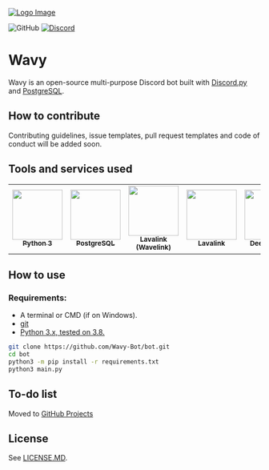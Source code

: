[![Logo Image](https://cdn.wavybot.com/wavy_logo.png)](https://wavybot.com)

![GitHub](https://img.shields.io/github/license/Wavy-Bot/bot?color=%23ED4245&logo=apache&logoColor=white&style=for-the-badge)
[![Discord](https://img.shields.io/discord/710436465938530307?color=%235865F2&label=Discord&logo=discord&logoColor=white&style=for-the-badge)](https://discord.wavybot.com)


# Wavy

Wavy is an open-source multi-purpose Discord bot built with [Discord.py](https://discordpy.readthedocs.io/en/latest/) and [PostgreSQL](https://www.postgresql.org/).

## How to contribute

Contributing guidelines, issue templates, pull request templates and code of conduct will be added soon.

## Tools and services used

<table>
  <tr>
    <td align="center"><a href="https://www.python.org/"><img src="https://upload.wikimedia.org/wikipedia/commons/thumb/c/c3/Python-logo-notext.svg/768px-Python-logo-notext.svg.png" width="100px;" alt=""/><br /><sub><b>Python 3</b></sub></a><br /></td>
    <td align="center"><a href="https://www.postgresql.org/"><img src="https://upload.wikimedia.org/wikipedia/commons/thumb/2/29/Postgresql_elephant.svg/1200px-Postgresql_elephant.svg.png" width="100px;" alt=""/><br /><sub><b>PostgreSQL</b></sub></a><br /></td>
    <td align="center"><a href="https://github.com/freyacodes/Lavalink"><img src="https://serux.pro/9e83af1581.png" width="100px;" alt=""/><br /><sub><b>Lavalink (Wavelink)</b></sub></a><br /></td>
    <td align="center"><a href="https://www.jetbrains.com/pycharm/"><img src="https://i2.wp.com/clay-atlas.com/wp-content/uploads/2019/10/PyCharm_Logo.svg_.png?resize=1024%2C1024&ssl=1" width="100px;" alt=""/><br /><sub><b>Lavalink</b></sub></a><br /></td>
    <td align="center"><a href="https://deepsource.io/"><img src="https://static.crozdesk.com/web_app_library/providers/logos/000/011/711/original/deepsource-1608196869-logo.png?1608196869" width="100px;" alt=""/><br /><sub><b>Deepsource</b></sub></a><br /></td>
    <td align="center"><a href="https://some-random-api.ml/"><img src="https://i.ibb.co/Gnc2djX/logo.png" width="100px;" alt=""/><br /><sub><b>Some Random API</b></sub></a><br /></td>
  </tr>
</table>

## How to use
### Requirements:
- A terminal or CMD (if on Windows).
- [git](https://git-scm.com/downloads)
- [Python 3.x, tested on 3.8.](https://www.python.org/downloads/)

```bash
git clone https://github.com/Wavy-Bot/bot.git
cd bot
python3 -m pip install -r requirements.txt
python3 main.py
```

## To-do list
Moved to [GitHub Projects](https://github.com/Wavy-Bot/bot/projects/1)

## License

See [LICENSE.MD](https://github.com/Wavy-Bot/bot/blob/main/LICENSE.md).